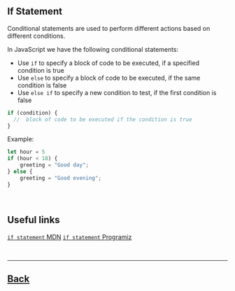 ## If Statement

Conditional statements are used to perform different actions based on different conditions.

In JavaScript we have the following conditional statements:
- Use `if` to specify a block of code to be executed, if a specified condition is true
- Use `else` to specify a block of code to be executed, if the same condition is false
- Use `else if` to specify a new condition to test, if the first condition is false

```js
if (condition) {
  //  block of code to be executed if the condition is true
}
```

Example:
```js
let hour = 5
if (hour < 18) {
    greeting = "Good day";
} else {
    greeting = "Good evening";
}
```
<br />

## Useful links
[`if statement` MDN](https://developer.mozilla.org/en-US/docs/Web/JavaScript/Reference/Statements/if...else)
[`if statement` Programiz](https://www.programiz.com/javascript/if-else)

<br />

---
[Back](../README.md)
---